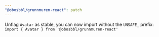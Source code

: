 ```yaml
---
"@obosbbl/grunnmuren-react": patch
---
```


Unflag `Avatar` as stable, you can now import without the `UNSAFE_` prefix: `import { Avatar } from '@obosbbl/grunnmuren-react'`
